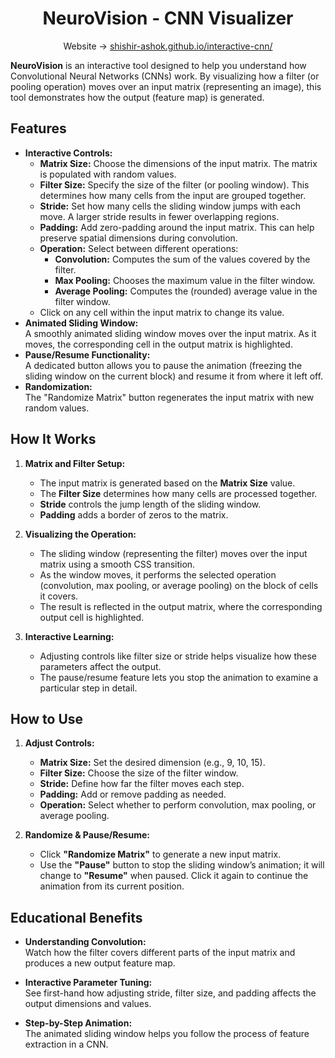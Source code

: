 <div align="center">
    <h1 align="center">NeuroVision - CNN Visualizer</h1>

Website → [shishir-ashok.github.io/interactive-cnn/](https://shishir-ashok.github.io/interactive-cnn/)
</div>

**NeuroVision** is an interactive tool designed to help you understand how Convolutional Neural Networks (CNNs) work. By visualizing how a filter (or pooling operation) moves over an input matrix (representing an image), this tool demonstrates how the output (feature map) is generated.

## Features

- **Interactive Controls:**  
  - **Matrix Size:** Choose the dimensions of the input matrix. The matrix is populated with random values.
  - **Filter Size:** Specify the size of the filter (or pooling window). This determines how many cells from the input are grouped together.
  - **Stride:** Set how many cells the sliding window jumps with each move. A larger stride results in fewer overlapping regions.
  - **Padding:** Add zero-padding around the input matrix. This can help preserve spatial dimensions during convolution.
  - **Operation:** Select between different operations:
    - **Convolution:** Computes the sum of the values covered by the filter.
    - **Max Pooling:** Chooses the maximum value in the filter window.
    - **Average Pooling:** Computes the (rounded) average value in the filter window.
  - Click on any cell within the input matrix to change its value.
- **Animated Sliding Window:**  
  A smoothly animated sliding window moves over the input matrix. As it moves, the corresponding cell in the output matrix is highlighted.
- **Pause/Resume Functionality:**  
  A dedicated button allows you to pause the animation (freezing the sliding window on the current block) and resume it from where it left off.
- **Randomization:**  
  The "Randomize Matrix" button regenerates the input matrix with new random values.

## How It Works

1. **Matrix and Filter Setup:**  
   - The input matrix is generated based on the **Matrix Size** value.
   - The **Filter Size** determines how many cells are processed together.
   - **Stride** controls the jump length of the sliding window.
   - **Padding** adds a border of zeros to the matrix.

2. **Visualizing the Operation:**  
   - The sliding window (representing the filter) moves over the input matrix using a smooth CSS transition.
   - As the window moves, it performs the selected operation (convolution, max pooling, or average pooling) on the block of cells it covers.
   - The result is reflected in the output matrix, where the corresponding output cell is highlighted.

3. **Interactive Learning:**  
   - Adjusting controls like filter size or stride helps visualize how these parameters affect the output.
   - The pause/resume feature lets you stop the animation to examine a particular step in detail.

## How to Use

1. **Adjust Controls:**  
   - **Matrix Size:** Set the desired dimension (e.g., 9, 10, 15).
   - **Filter Size:** Choose the size of the filter window.
   - **Stride:** Define how far the filter moves each step.
   - **Padding:** Add or remove padding as needed.
   - **Operation:** Select whether to perform convolution, max pooling, or average pooling.

3. **Randomize & Pause/Resume:**  
   - Click **"Randomize Matrix"** to generate a new input matrix.
   - Use the **"Pause"** button to stop the sliding window’s animation; it will change to **"Resume"** when paused. Click it again to continue the animation from its current position.

## Educational Benefits

- **Understanding Convolution:**  
  Watch how the filter covers different parts of the input matrix and produces a new output feature map.
  
- **Interactive Parameter Tuning:**  
  See first-hand how adjusting stride, filter size, and padding affects the output dimensions and values.
  
- **Step-by-Step Animation:**  
  The animated sliding window helps you follow the process of feature extraction in a CNN.

